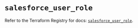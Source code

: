 # `salesforce_user_role`

Refer to the Terraform Registry for docs: [`salesforce_user_role`](https://registry.terraform.io/providers/hashicorp/salesforce/0.1.0/docs/resources/user_role).
